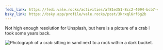 ```yaml
---
fedi_link: https://fedi.vale.rocks/activities/af81e351-8cc2-4094-bcb7-4fb18d3b9717
bsky_link: https://bsky.app/profile/vale.rocks/post/3krxql6rf6g2b
---
```


Not high enough resolution for Unsplash, but here is a picture of a crab I took some years back.

![Photograph of a crab sitting in sand next to a rock within a dark bucket.](https://fedi.vale.rocks/media/e645faaf0f2f21c8a2e74111b0ac07814d82f44c52bd9a929b6aa9c7a8180cd6.jpg)
